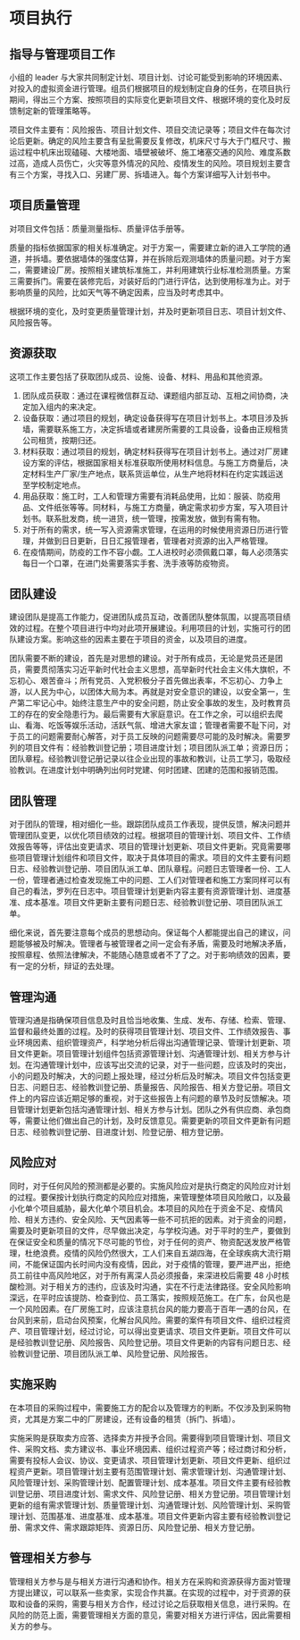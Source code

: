# 项目执行
## 指导与管理项目工作
小组的 leader 与大家共同制定计划、项目计划、讨论可能受到影响的环境因素、对投入的虚拟资金进行管理。组员们根据项目的规划制定自身的任务，在项目执行期间，得出三个方案、按照项目的实际变化更新项目文件、根据环境的变化及时反馈制定新的管理策略等。

项目文件主要有：风险报告、项目计划文件、项目交流记录等；项目文件在每次讨论后更新。确定的风险主要含有呈批需要反复修改，机床尺寸与大于门框尺寸、搬运过程中机床出现磕碰、大楼地面、墙壁被破坏、施工堵塞交通的风险、难度系数过高，造成人员伤亡，火灾等意外情况的风险、疫情发生的风险。项目规划主要含有三个方案，寻找入口、另建厂房、拆墙进入。每个方案详细写入计划书中。


## 项目质量管理
对项目文件包括：质量测量指标、质量评估手册等。

质量的指标依据国家的相关标准确定。对于方案一，需要建立新的进入工学院的通道，并拆墙。要依据墙体的强度估算，并在拆除后观测墙体的质量问题。对于方案二，需要建设厂房。按照相关建筑标准施工，并利用建筑行业标准检测质量。方案三需要拆门。需要在装修完后，对装好后的门进行评估，达到使用标准为止。对于影响质量的风险，比如天气等不确定因素，应当及时考虑其中。

根据环境的变化，及时变更质量管理计划，并及时更新项目日志、项目计划文件、风险报告等。


## 资源获取
这项工作主要包括了获取团队成员、设施、设备、材料、用品和其他资源。

1. 团队成员获取：通过在课程微信群互动、课题组内部互动、互相之间协商，决定加入组内的来决定。
2. 设备获取：通过项目的规划，确定设备获得写在项目计划书上。本项目涉及拆墙，需要联系施工方，决定拆墙或者建房所需要的工具设备，设备由正规租赁公司租赁，按期归还。
3. 材料获取：通过项目的规划，确定材料获得写在项目计划书上。通过对厂房建设方案的评估，根据国家相关标准获取所使用材料信息。与施工方商量后，决定材料生产厂家/生产地点，联系货运单位，从生产地将材料在约定实践运送至学校制定地点。
4. 用品获取：施工时，工人和管理方需要有消耗品使用，比如：服装、防疫用品、文件纸张等等。同材料，与施工方商量，确定需求初步方案，写入项目计划书。联系批发商，统一进货，统一管理，按需发放，做到有需有物。
5. 对于所有的需求，统一写入资源需求管理，在运用的时候使用资源日历进行管理，并做到日日更新，日日汇报管理者，管理者对资源的出入严格管理。
6. 在疫情期间，防疫的工作不容小觑。工人进校时必须佩戴口罩，每人必须落实每日一个口罩，在进门处需要落实手套、洗手液等防疫物资。


## 团队建设
建设团队是提高工作能力，促进团队成员互动，改善团队整体氛围，以提高项目绩效的过程。在整个项目进行中均对此项开展建设。利用项目的计划，实施可行的团队建设方案。影响这些的因素主要在于项目的资金，以及项目的进度。

团队需要不断的建设，首先是对思想的建设。对于所有成员，无论是党员还是团员，需要贯彻落实习近平新时代社会主义思想，高举新时代社会主义伟大旗帜，不忘初心、艰苦奋斗；所有党员、入党积极分子首先做出表率，不忘初心、力争上游，以人民为中心，以团体大局为本。再就是对安全意识的建设，以安全第一，生产第二牢记心中。始终注意生产中的安全问题，防止安全事故的发生，及时教育员工的存在的安全隐患行为。最后需要有大家庭意识。在工作之余，可以组织去爬山、看海、吃饭等娱乐活动，活跃气氛、增进大家友谊；管理者需要不耻下问，对于员工的问题需要耐心解答，对于员工反映的问题需要尽可能的及时解决。需要罗列的项目文件有：经验教训登记册；项目进度计划；项目团队派工单；资源日历；团队章程。经验教训登记册记录以往企业出现的事故和教训，让员工学习，吸取经验教训。在进度计划中明确列出何时党建、何时团建、团建的范围和报销范围。


## 团队管理
对于团队的管理，相对细化一些。跟踪团队成员工作表现，提供反馈，解决问题并管理团队变更，以优化项目绩效的过程。根据项目的管理计划、项目文件、工作绩效报告等等，评估出变更请求、项目的管理计划更新、项目文件更新。究竟需要哪些项目管理计划组件和项目文件，取决于具体项目的需求。项目的文件主要有问题日志、经验教训登记册、项目团队派工单、团队章程。问题日志管理者一份、工人一份，管理者通过检查发现施工中的问题、工人们对管理者和施工方案同样可以有自己的看法，罗列在日志中。项目管理计划更新内容主要有资源管理计划、进度基准、成本基准。项目文件更新主要有问题日志、经验教训登记册、项目团队派工单。

细化来说，首先要注意每个成员的思想动向。保证每个人都能提出自己的建议，问题能够被及时解决。管理者与被管理者之间一定会有矛盾，需要及时地解决矛盾，按照章程、依照法律解决，不能随心随意或者不了了之。对于影响绩效的因素，要有一定的分析，辩证的去处理。


## 管理沟通
管理沟通是指确保项目信息及时且恰当地收集、生成、发布、存储、检索、管理、监督和最终处置的过程。及时的获得项目管理计划、项目文件、工作绩效报告、事业环境因素、组织管理资产，科学地分析后得出沟通管理记录、管理计划更新、项目文件更新。项目管理计划组件包括资源管理计划、沟通管理计划、相关方参与计划。在沟通管理计划中，应该写出交流的记录，对于一些问题，应该及时的突出，小的问题及时解决，大的问题上报处理，经过分析后及时解决。项目文件包括变更日志、问题日志、经验教训登记册、质量报告、风险报告、相关方登记册。项目文件上的内容应该近期足够的重视，对于这些报告上有问题的章节及时反馈解决。项目管理计划更新包括沟通管理计划、相关方参与计划。团队之外有供应商、承包商等，需要让他们做出自己的计划，及时反馈意见。需要更新的项目文件更新有问题日志、经验教训登记册、目进度计划、险登记册、相方登记册。


## 风险应对
同时，对于任何风险的预测都是必要的。实施风险应对是执行商定的风险应对计划的过程。要保按计划执行商定的风险应对措施，来管理整体项目风险敞口，以及最小化单个项目威胁，最大化单个项目机会。本项目的风险在于资金不足、疫情风险、相关方违约、安全风险、天气因素等一些不可抗拒的因素。对于资金的问题，需要及时更新项目的文件，尽早做出决定，与学校沟通。对于平时的生产，要做到在保证安全和质量的情况下尽可能的节俭，对于任何的资产、物资配送发放严格管理，杜绝浪费。疫情的风险仍然很大，工人们来自五湖四海，在全球疾病大流行期间，不能保证国内长时间内没有疫情，因此，对于疫情的管理，要严进严出，拒绝员工前往中高风险地区，对于所有离深人员必须报备，来深进校后需要 48 小时核酸检测。对于相关方的违约，应该及时沟通，实在不行走法律路径。安全风险影响深远，在平时应该提防、检查到位、员工落实，按照规范施工。在广东，台风也是一个风险因素。在厂房施工时，应该注意抗台风的能力要高于百年一遇的台风，在台风到来前，启动台风预案，化解台风风险。需要的案件有项目文件、组织过程资产、项目管理计划，经过讨论，可以得出变更请求、项目文件更新。项目文件可以是经验教训登记册、风险报告、风险登记册。项目文件更新的内容有问题日志、经验教训登记册、项目团队派工单、风险登记册、风险报告。


## 实施采购
在本项目的采购过程中，需要施工方的配合以及管理方的判断。不仅涉及到采购物资，尤其是方案二中的厂房建设，还有设备的租赁（拆门、拆墙）。

实施采购是获取卖方应答、选择卖方并授予合同。需要得到项目管理计划、项目文件、采购文档、卖方建议书、事业环境因素、组织过程资产等；经过商讨和分析，需要有投标人会议、协议、变更请求、项目管理计划更新、项目文件更新、组织过程资产更新。项目管理计划主要有范围管理计划、需求管理计划、沟通管理计划、风险管理计划、采购管理计划、配置管理计划、成本基准。项目文件主要有经验教训登记册、项目进度计划、需求文件、风险登记册、相关方登记册。项目管理计划更新的组有需求管理计划、质量管理计划、沟通管理计划、风险管理计划、采购管理计划、范围基准、进度基准、成本基准。项目文件更新内容主要有经验教训登记册、需求文件、需求跟踪矩阵、资源日历、风险登记册、相关方登记册。


## 管理相关方参与
管理相关方参与是与相关方进行沟通和协作。相关方在采购和资源获得方面对管理方提出建议，可以联系一些卖家，实现合作共赢。在实现的过程中，对于资源的获取和设备的采购，需要与相关方合作，经过讨论之后获取相关信息，进行采购。在风险的防范上面，需要管理相关方面的意见，需要对相关方进行评估，因此需要相关方的参与。
